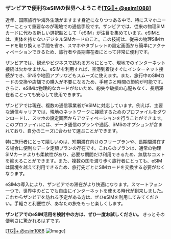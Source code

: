 ### ザンビアで便利なeSIMの世界へようこそ[[TG💪+ @esim1088](https://t.me/s/esim1088)]

近年、国際旅行や海外生活がますます身近になりつつある中で、特にスマホユーザーにとって重要なのが現地での通信手段です。ザンビアでは、従来の物理SIMカードに代わる新しい選択肢として「eSIM」が注目を集めています。eSIMとは、実体を持たないデジタルSIMカードのこと。この技術は、従来の物理SIMカードを取り換える手間を省き、スマホやタブレットの設定画面から簡単にアクティベーションできるため、旅行者や長期滞在者にとって非常に便利です。

ザンビアでは、観光やビジネスで訪れる方々にとって、現地でのインターネット接続は欠かせません。eSIMを利用すれば、空港到着後すぐにインターネット接続ができ、SNSや地図アプリなどもスムーズに使えます。また、旅行中のSIMカードの交換や店舗での購入が不要になるため、手軽さと時間の節約が可能です。さらに、eSIMは物理的なカードがないため、紛失や破損の心配もなく、長期滞在者にとっても安心して使用できます。

ザンビアでは現在、複数の通信事業者がeSIMに対応しています。例えば、主要な通信キャリアでは、現地のネットワークに接続するためのプロファイルをダウンロードし、スマホの設定画面からアクティベーションを行うことができます。このプロファイルには、データ通信のプランや通話、SMSのオプションが含まれており、自分のニーズに合わせて選ぶことができます。

特に旅行者にとって嬉しいのは、短期滞在向けのフリープランや、長期間滞在する場合に便利なデータ定額プランの存在です。これらのプランは、通常の物理SIMカードよりも柔軟性があり、必要な期間だけ利用できるため、無駄なコストを抑えることができます。また、複数の国を渡り歩く旅行者にとっても、eSIMは国境を越えて利用できるため、旅行先ごとにSIMカードを交換する必要がなくなります。

eSIMの導入により、ザンビアでの滞在がより快適になります。スマートフォン一つで、世界中のどこでも自由にインターネットを使える時代が到来しました。これからザンビアを訪れる予定がある方は、ぜひeSIMを利用してみてください。手軽さと利便性が、あなたの旅をもっと楽しくします。

**ザンビアでのeSIM活用を検討中の方は、ぜひ一度お試しください。** きっとその便利さに驚かれるはずです。

[[TG💪+ @esim1088](https://t.me/s/esim1088) ![Image](https://i.postimg.cc/Y0z9fWf4/image.png)]